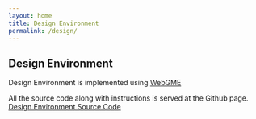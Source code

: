 ```yaml
---
layout: home
title: Design Environment
permalink: /design/
---
```


<!-- # Design Environment for Capsule Robots -->

## Design Environment
Design Environment is implemented using [WebGME](http://webgme.org)

All the source code along with instructions is served at the Github page. [Design Environment Source Code](https://github.com/pillforge/mcr_ide)
